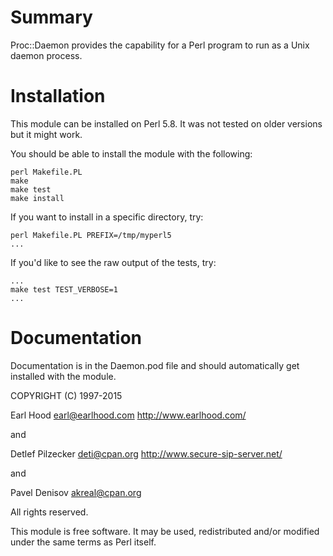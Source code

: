 # Summary

Proc::Daemon provides the capability for a Perl program to run
as a Unix daemon process.

# Installation

This module can be installed on Perl 5.8.
It was not tested on older versions but it might work.

You should be able to install the module with the following:

    perl Makefile.PL
    make
    make test
    make install

If you want to install in a specific directory, try:

    perl Makefile.PL PREFIX=/tmp/myperl5
    ...

If you'd like to see the raw output of the tests, try:

    ...
    make test TEST_VERBOSE=1
    ...

# Documentation

Documentation is in the Daemon.pod file and should automatically get installed
with the module.


COPYRIGHT (C) 1997-2015

Earl Hood
earl@earlhood.com
http://www.earlhood.com/

and

Detlef Pilzecker
deti@cpan.org
http://www.secure-sip-server.net/

and

Pavel Denisov
akreal@cpan.org

All rights reserved.

This module is free software. It may be used, redistributed and/or modified
under the same terms as Perl itself.
